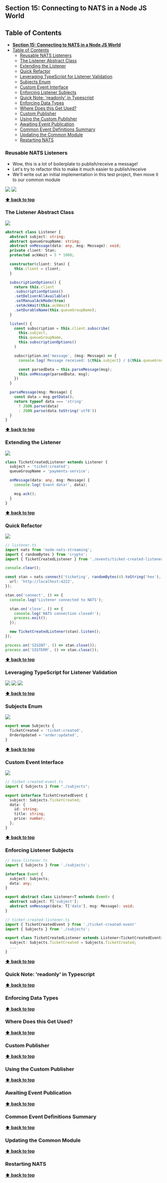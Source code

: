 ## **Section 15: Connecting to NATS in a Node JS World**

## Table of Contents
- [**Section 15: Connecting to NATS in a Node JS World**](#section-15-connecting-to-nats-in-a-node-js-world)
- [Table of Contents](#table-of-contents)
  - [Reusable NATS Listeners](#reusable-nats-listeners)
  - [The Listener Abstract Class](#the-listener-abstract-class)
  - [Extending the Listener](#extending-the-listener)
  - [Quick Refactor](#quick-refactor)
  - [Leveraging TypeScript for Listener Validation](#leveraging-typescript-for-listener-validation)
  - [Subjects Enum](#subjects-enum)
  - [Custom Event Interface](#custom-event-interface)
  - [Enforcing Listener Subjects](#enforcing-listener-subjects)
  - [Quick Note: 'readonly' in Typescript](#quick-note-readonly-in-typescript)
  - [Enforcing Data Types](#enforcing-data-types)
  - [Where Does this Get Used?](#where-does-this-get-used)
  - [Custom Publisher](#custom-publisher)
  - [Using the Custom Publisher](#using-the-custom-publisher)
  - [Awaiting Event Publication](#awaiting-event-publication)
  - [Common Event Definitions Summary](#common-event-definitions-summary)
  - [Updating the Common Module](#updating-the-common-module)
  - [Restarting NATS](#restarting-nats)

### Reusable NATS Listeners

- Wow, this is a lot of boilerplate to publish/receive a message!
- Let's try to refactor this to make it much easier to publish/receive
- We'll write out an initial implementation in this test project, then move it to our common module

![](section-15/class-listener-1.jpg)
![](section-15/class-listener-2.jpg)

**[⬆ back to top](#table-of-contents)**

### The Listener Abstract Class

![](section-15/class-listener-1.jpg)

```typescript
abstract class Listener {
  abstract subject: string;
  abstract queueGroupName: string;
  abstract onMessage(data: any, msg: Message): void;
  private client: Stan;
  protected ackWait = 5 * 1000;

  constructor(client: Stan) {
    this.client = client;
  }

  subscriptionOptions() {
    return this.client
    .subscriptionOptions()
    .setDeliverAllAvailable()
    .setManualAckMode(true)
    .setAckWait(this.ackWait)
    .setDurableName(this.queueGroupName);
  }

  listen() {
    const subscription = this.client.subscribe(
      this.subject,
      this.queueGroupName,
      this.subscriptionOptions()
    )

    subscription.on('message', (msg: Message) => {
      console.log(`Message received: ${this.subject} / ${this.queueGroupName}`);

      const parsedData = this.parseMessage(msg);
      this.onMessage(parsedData, msg);
    })
  }

  parseMessage(msg: Message) {
    const data = msg.getData();
    return typeof data === 'string'
      ? JSON.parse(data)
      : JSON.parse(data.toString('utf8'))
  }
}
```

**[⬆ back to top](#table-of-contents)**

### Extending the Listener

![](section-15/class-listener-2.jpg)

```typescript
class TicketCreatedListener extends Listener {
  subject = 'ticket:created';
  queueGroupName = 'payments-service';

  onMessage(data: any, msg: Message) {
    console.log('Event data!', data);

    msg.ack();
  }
}
```

**[⬆ back to top](#table-of-contents)**

### Quick Refactor

![](section-15/class-listener-3.jpg)

```typescript
// listener.ts
import nats from 'node-nats-streaming';
import { randomBytes } from 'crypto';
import { TicketCreatedListener } from './events/ticket-created-listener';

console.clear();

const stan = nats.connect('ticketing', randomBytes(4).toString('hex'), {
  url: 'http://localhost:4222',
});

stan.on('connect', () => {
  console.log('Listener connected to NATS');

  stan.on('close', () => {
    console.log('NATS connection closed!');
    process.exit();
  });

  new TicketCreatedListener(stan).listen();
});

process.on('SIGINT', () => stan.close());
process.on('SIGTERM', () => stan.close());
```

**[⬆ back to top](#table-of-contents)**

### Leveraging TypeScript for Listener Validation

![](section-15/subject-name-event-data.jpg)
![](section-15/ticket-created-listener.jpg)
![](section-15/mismatch.jpg)

**[⬆ back to top](#table-of-contents)**

### Subjects Enum

![](section-15/ticket-created-listener.jpg)

```typescript
export enum Subjects {
  TicketCreated = 'ticket:created',
  OrderUpdated = 'order:updated',
}
```

**[⬆ back to top](#table-of-contents)**

### Custom Event Interface

![](section-15/ticket-created-listener.jpg)

```typescript
// ticket-created-event.ts
import { Subjects } from "./subjects";

export interface TicketCreatedEvent {
  subject: Subjects.TicketCreated;
  data: {
    id: string;
    title: string;
    price: number;
  };
}
```

**[⬆ back to top](#table-of-contents)**

### Enforcing Listener Subjects

```typescript
// base-listener.ts
import { Subjects } from './subjects';

interface Event {
  subject: Subjects;
  data: any;
}

export abstract class Listener<T extends Event> {
  abstract subject: T['subject'];
  abstract onMessage(data: T['data'], msg: Message): void;
}
```

```typescript
// ticket-created-listener.ts
import { TicketCreatedEvent } from './ticket-created-event'
import { Subjects } from './subjects';

export class TicketCreatedListener extends Listener<TicketCreatedEvent> {
  subject: Subjects.TicketCreated = Subjects.TicketCreated;
  ...
}
```

**[⬆ back to top](#table-of-contents)**

### Quick Note: 'readonly' in Typescript
**[⬆ back to top](#table-of-contents)**

### Enforcing Data Types
**[⬆ back to top](#table-of-contents)**

### Where Does this Get Used?
**[⬆ back to top](#table-of-contents)**

### Custom Publisher
**[⬆ back to top](#table-of-contents)**

### Using the Custom Publisher
**[⬆ back to top](#table-of-contents)**

### Awaiting Event Publication
**[⬆ back to top](#table-of-contents)**

### Common Event Definitions Summary
**[⬆ back to top](#table-of-contents)**

### Updating the Common Module
**[⬆ back to top](#table-of-contents)**

### Restarting NATS
**[⬆ back to top](#table-of-contents)**